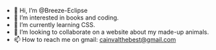 - 👋 Hi, I’m @Breeze-Eclipse
- 👀 I’m interested in books and coding.
- 🌱 I’m currently learning CSS.
- 💞️ I’m looking to collaborate on a website about my made-up animals.
- 📫 How to reach me on gmail: cainvalthebest@gmail.com

<!---
Breeze-Eclipse/Breeze-Eclipse is a ✨ special ✨ repository because its `README.md` (this file) appears on your GitHub profile.
You can click the Preview link to take a look at your changes.
--->
